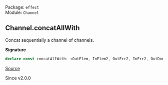 Package: `effect`<br />
Module: `Channel`<br />

## Channel.concatAllWith

Concat sequentially a channel of channels.

**Signature**

```ts
declare const concatAllWith: <OutElem, InElem2, OutErr2, InErr2, OutDone, InDone2, Env2, InElem, OutErr, InErr, OutDone2, InDone, Env, OutDone3>(channels: Channel<Channel<OutElem, InElem2, OutErr2, InErr2, OutDone, InDone2, Env2>, InElem, OutErr, InErr, OutDone2, InDone, Env>, f: (o: OutDone, o1: OutDone) => OutDone, g: (o: OutDone, o2: OutDone2) => OutDone3) => Channel<OutElem, InElem & InElem2, OutErr2 | OutErr, InErr & InErr2, OutDone3, InDone & InDone2, Env2 | Env>
```

[Source](https://github.com/Effect-TS/effect/tree/main/packages/effect/src/Channel.ts#L365)

Since v2.0.0